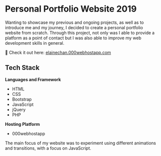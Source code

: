 # Personal Portfolio Website 2019

Wanting to showcase my previous and ongoing projects, as well as to introduce me and my journey, I decided to create a 
personal portfolio website from scratch. Through this project, not only was I able to provide a platform as a point of contact but I was also 
able to improve my web development skills in general. 

🔗 Check it out here: [elainechan.000webhostapp.com](elainechan.000webhostapp.com)

## Tech Stack

**Languages and Framework**

- HTML
- CSS
- Bootstrap
- JavaScript 
- jQuery
- PHP

**Hosting Platform**

- 000webhostapp

The main focus of my website was to experiment using different animations and transitions, with a focus on JavaScript.
